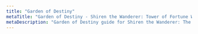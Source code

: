 ```yaml
---
title: "Garden of Destiny"
metaTitle: "Garden of Destiny - Shiren the Wanderer: Tower of Fortune Wiki"
metaDescription: "Garden of Destiny guide for Shiren the Wanderer: The Tower of Fortune and the Dice of Fate."
---
```


